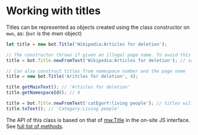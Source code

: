 # Working with titles

Titles can be represented as objects created using the class constructor on `mwn`, as: (`bot` is the mwn object)

```js
let title = new bot.Title('Wikipedia:Articles for deletion');

// The constructor throws if given an illegal page name. To avoid this the static method can be used instead
title = bot.Title.newFromText('Wikipedia:Articles for deletion'); // same effect

// Can also construct titles from namespace number and the page name
title = new bot.Title('Aritcles for deletion', 4);

title.getMainText(); // 'Articles for deletion'
title.getNamespaceId(); // 4

title = bot.Title.newFromText('catEgorY:living people'); // titles will be normalised!
title.toText(); // 'Category:Living people'
```

The API of this class is based on that of [mw.Title](https://doc.wikimedia.org/mediawiki-core/master/js/#!/api/mw.Title) in the on-site JS interface. See [full list of methods](https://mwn.toolforge.org/docs/api/interfaces/mwntitle.html).
